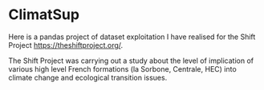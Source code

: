 # ClimatSup

Here is a pandas project of dataset exploitation I have realised for the Shift Project https://theshiftproject.org/. 

The Shift Project was carrying out a study about the level of implication of various high level French formations (la Sorbone, Centrale, HEC) into climate change and ecological transition issues. 
